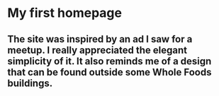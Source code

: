 # My first homepage
## The site was inspired by an ad I saw for a meetup.  I really appreciated the elegant simplicity of it. It also reminds me of a design that can be found outside some Whole Foods buildings.

